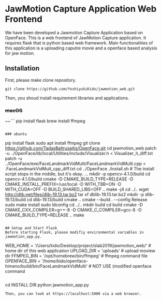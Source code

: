# JawMotion Capture Application Web Frontend
We have been developed a Jawmotion Capture Application based on OpenFace. This is a web frontend of JawMotion Capture application.
It requires flask that is python based web framework.
Main functionalities of this application is a uploading caputre movie and a openface based analysis for jaw motion.

## Installation
First, please make clone repository.
```
git clone https://github.com/YoshiyukiKido/jawmotion_web.git
```
Then, you shoud install requirement libraries and applications.

### ~~macOS~~
~~```
pip install flask
brew install ffmpeg
```~~

### ubuntu 
```
pip install flask
sudo apt install ffmpeg
git clone https://github.com/TadasBaltrusaitis/OpenFace.git
cd jawmotion_web
patch -u ../OpenFace/lib/local/Utilities/include/Visualizer.h < Visualizer_h_diff.txt
patch -u ../OpenFace/exe/FaceLandmarkVidMulti/FaceLandmarkVidMulti.cpp < .FaceLandmarkVidMult_cpp_diff.txt
cd ../OpenFace
./install.sh    # The install script stops in the middle, but it's okay.
...
mkdir -p opencv-4.1.0/build
cd opencv-4.1.0/build
cmake -D CMAKE_BUILD_TYPE=RELEASE -D CMAKE_INSTALL_PREFIX=/usr/local -D WITH_TBB=ON -D WITH_CUDA=OFF -D BUILD_SHARED_LIBS=OFF ..
make -j4
cd ../..
wget http://dlib.net/files/dlib-19.13.tar.bz2
tar xf dblib-19.13.tar.bz2
mkdir -p dlib-19.13/build
cd dlib-19.13/build
cmake ..
cmake --build . --config Release
sudo make install
sudo ldconfig
cd ../..
mkdir build
cd build
cmake -D CMAKE_CXX_COMPILER=g++-8 -D CMAKE_C_COMPILER=gcc-8 -D CMAKE_BUILD_TYPE=RELEASE ..
make
```

## Setup and Start Flask
Before starting Flask, please modifiy environmental variables in jawmotion_app.py.
```
WEB_HOME = '/Users/kido/Desktop/project/slab2019/jawmotion_web/' # home dir of this web application
UPLOAD_DIR = 'uploads'  # upload moview dir
FFMPEG_BIN = '/opt/homebrew/bin/ffmpeg'  # ffmpeg command file
OPENFACE_BIN = '/home/kido/openface-himeno/build/bin/FaceLandmarkVidMulti'  # NOT USE (modified openface command
```

```
cd INSTALL DIR
python jawmotion_app.py
```
Then, you can look at https://localhost:5000 via a web browser.
